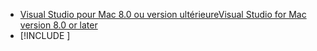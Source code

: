 * [<span data-ttu-id="f357b-101">Visual Studio pour Mac 8.0 ou version ultérieure</span><span class="sxs-lookup"><span data-stu-id="f357b-101">Visual Studio for Mac version 8.0 or later</span></span>](https://visualstudio.microsoft.com/vs/mac/)
* [!INCLUDE [](~/includes/3.0-SDK.md)]
